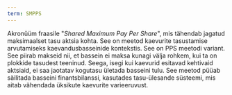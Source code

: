 ```yaml
---
term: SMPPS
---
```


Akronüüm fraasile "*Shared Maximum Pay Per Share*", mis tähendab jagatud maksimaalset tasu aktsia kohta. See on meetod kaevurite tasustamise arvutamiseks kaevandusbasseinide kontekstis. See on PPS meetodi variant. See piirab makseid nii, et bassein ei maksa kunagi välja rohkem, kui ta on plokkide tasudest teeninud. Seega, isegi kui kaevurid esitavad kehtivaid aktsiaid, ei saa jaotatav kogutasu ületada basseini tulu. See meetod püüab säilitada basseini finantsbilanssi, kasutades tasu-ülesande süsteemi, mis aitab vähendada üksikute kaevurite varieeruvust.